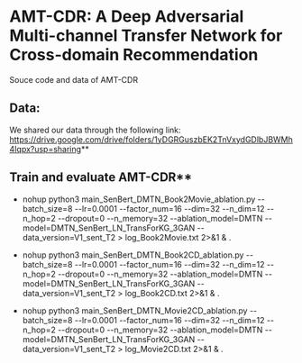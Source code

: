 # AMT-CDR: A Deep Adversarial Multi-channel Transfer Network for Cross-domain Recommendation
Souce code and data of AMT-CDR

## Data:
We shared our data through the following link:
https://drive.google.com/drive/folders/1yDGRGuszbEK2TnVxydGDlbJBWMh4Iqpx?usp=sharing**

## Train and evaluate AMT-CDR**

- nohup python3 main_SenBert_DMTN_Book2Movie_ablation.py --batch_size=8 --lr=0.0001 --factor_num=16 --dim=32 --n_dim=12 --n_hop=2 --dropout=0 --n_memory=32 --ablation_model=DMTN --model=DMTN_SenBert_LN_TransForKG_3GAN --data_version=V1_sent_T2 > log_Book2Movie.txt 2>&1 &
.<br>

- nohup python3 main_SenBert_DMTN_Book2CD_ablation.py --batch_size=8 --lr=0.0001 --factor_num=16 --dim=32 --n_dim=12 --n_hop=2 --dropout=0 --n_memory=32 --ablation_model=DMTN --model=DMTN_SenBert_LN_TransForKG_3GAN --data_version=V1_sent_T2 > log_Book2CD.txt 2>&1 &
.<br>

- nohup python3 main_SenBert_DMTN_Movie2CD_ablation.py --batch_size=8 --lr=0.0001 --factor_num=16 --dim=32 --n_dim=12 --n_hop=2 --dropout=0 --n_memory=32 --ablation_model=DMTN --model=DMTN_SenBert_LN_TransForKG_3GAN --data_version=V1_sent_T2 > log_Movie2CD.txt 2>&1 &
.<br>

